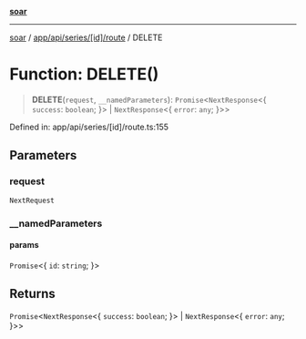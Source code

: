 [**soar**](../../../../../../README.md)

***

[soar](../../../../../../modules.md) / [app/api/series/\[id\]/route](../README.md) / DELETE

# Function: DELETE()

> **DELETE**(`request`, `__namedParameters`): `Promise`\<`NextResponse`\<\{ `success`: `boolean`; \}\> \| `NextResponse`\<\{ `error`: `any`; \}\>\>

Defined in: app/api/series/\[id\]/route.ts:155

## Parameters

### request

`NextRequest`

### \_\_namedParameters

#### params

`Promise`\<\{ `id`: `string`; \}\>

## Returns

`Promise`\<`NextResponse`\<\{ `success`: `boolean`; \}\> \| `NextResponse`\<\{ `error`: `any`; \}\>\>
